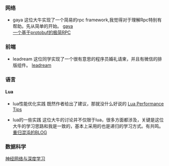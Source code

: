 ### 网络

- gaya
这位大牛实现了一个简易的rpc framework,我觉得对于理解Rpc特别有帮助。先从简单的开始。
[gaya](https://github.com/goyas)<br>
[一个基于protobuf的极简RPC](https://www.lagou.com/lgeduarticle/43689.html)

### 前端

- leadream
这位同学实现了一个很有意思的程序员婚礼请柬，并且有微信的排版组件。
[leadream](https://github.com/leadream)

### 语言

#### Lua

- lua性能优化实践
既然作者给出了建议，那就没什么好说的
[Lua Performance Tips](http://www.lua.org/gems/sample.pdf)

- lua的一些实践
这位大牛的讨论并不仅限于lua，很多方面都涉及，关键是这位大牛的学习思路和我是一致的，基本上采用的也是递归的学习方式。有共鸣。
[重归混沌的BLOG](https://blog.gotocoding.com/)

### 数据科学

[神经网络与深度学习](https://nndl.github.io/)